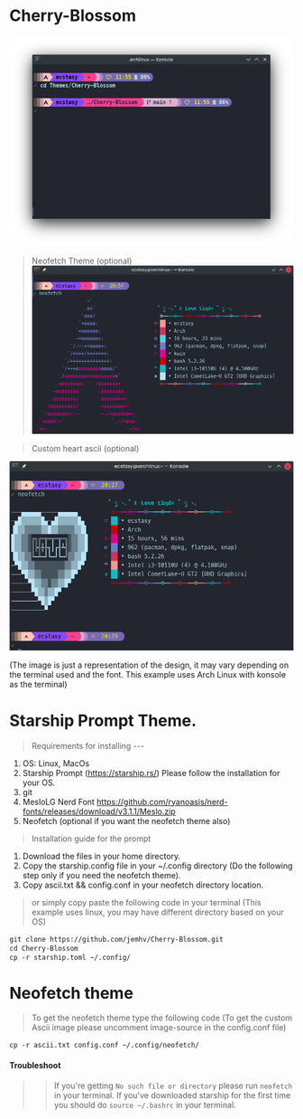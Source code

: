 # Cherry-Blossom


![Prompt](https://github.com/jemhv/Cherry-Blossom/blob/main/images/cherry-blossom-terminal.png?raw=true)

> Neofetch Theme (optional)
![Prompt](https://github.com/jemhv/Cherry-Blossom/blob/main/images/cherry-blossom-default.png?raw=true)

> Custom heart ascii (optional)

![Prompt](https://github.com/jemhv/Cherry-Blossom/blob/main/images/cherry-blossom.png?raw=true)

(The image is just a representation of the design, it may vary depending on the terminal used and the font. This example uses Arch Linux with konsole as the terminal)

# Starship Prompt Theme.

> Requirements for installing --- 
1. OS: Linux, MacOs
2. Starship Prompt (https://starship.rs/) Please follow the installation for your OS.
3. git
4. MesloLG Nerd Font https://github.com/ryanoasis/nerd-fonts/releases/download/v3.1.1/Meslo.zip 
5. Neofetch (optional if you want the neofetch theme also)

> Installation guide for the prompt
1. Download the files in your home directory.
2. Copy the starship.config file in your ~/.config directory
(Do the following step only if you need the neofetch theme).
3. Copy ascii.txt && config.conf in your neofetch directory location.


> or simply copy paste the following code in your terminal (This example uses linux, you may have different directory based on your OS)
```
git clone https://github.com/jemhv/Cherry-Blossom.git
cd Cherry-Blossom
cp -r starship.toml ~/.config/

```
# Neofetch theme
> To get the neofetch theme type the following code (To get the custom Ascii image please uncomment image-source in the config.conf file)
```
cp -r ascii.txt config.conf ~/.config/neofetch/

```


#### Troubleshoot
>> If you're getting ``` No such file or directory ``` please run ``` neofetch ``` in your terminal.
>> If you've downloaded starship for the first time you should do ``` source ~/.bashrc ``` in your terminal.

